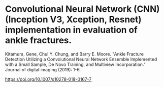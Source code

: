  # Convolutional Neural Network (CNN) (Inception V3, Xception, Resnet) implementation in evaluation of ankle fractures.

Kitamura, Gene, Chul Y. Chung, and Barry E. Moore. "Ankle Fracture Detection Utilizing a Convolutional Neural Network Ensemble Implemented with a Small Sample, De Novo Training, and Multiview Incorporation." Journal of digital imaging (2019): 1-6.

https://doi.org/10.1007/s10278-018-0167-7